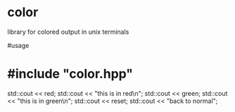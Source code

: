 # color
library for colored output in unix terminals


#usage
# #include "color.hpp"

std::cout << red;
std::cout << "this is in red\n";
std::cout << green;
std::cout << "this is in green\n";
std::cout << reset;
std::cout << "back to normal";
